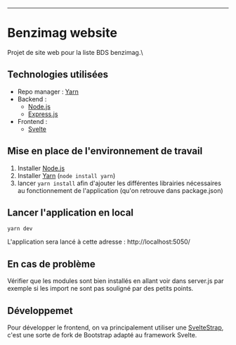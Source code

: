 
---

# Benzimag website

Projet de site web pour la liste BDS benzimag.\

## Technologies utilisées

* Repo manager : [Yarn](https://yarnpkg.com/)
* Backend :
    * [Node.js](https://nodejs.org/fr)
    * [Express.js](https://expressjs.com/fr)
* Frontend :
    * [Svelte](https://svelte.dev)


## Mise en place de l'environnement de travail
1. Installer [Node.js](https://nodejs.org/fr)
2. Installer [Yarn](https://yarnpkg.com/) (`node install yarn`)
3. lancer `yarn install` afin d'ajouter les différentes librairies nécessaires au fonctionnement de l'application (qu'on retrouve dans package.json)

## Lancer l'application en local
```
yarn dev
```
L'application sera lancé à cette adresse : http://localhost:5050/

## En cas de problème
Vérifier que les modules sont bien installés en allant voir dans server.js par exemple si les import ne sont pas souligné par des petits points.

## Développemet

Pour développer le frontend, on va principalement utiliser une [SvelteStrap](https://sveltestrap.js.org/?path=/story/components--get-started), c'est une sorte de fork de Bootstrap adapté au framework Svelte.